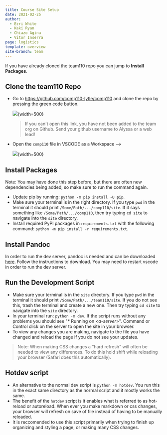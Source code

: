 ```yaml
---
title: Course Site Setup
date: 2021-02-25
author:
  - Ezri White
  - Kaki Ryan
  - Chiazo Agina
  - Vitor Inserra
page: logistics
template: overview
site-branch: team
---
```


If you have already cloned the team110 repo you can jump to **Install Packages**.

## Clone the team110 Repo

- Go to <https://github.com/comp110-lytle/comp110> and clone the repo by pressing the green code button.

  ![](/static/team/repo-instructions/step_1.png){width=500}

  > If you can't open this link, you have not been added to the team org on Github. Send your github username to Alyssa or a web lead!

- Open the `comp110` file in VSCODE as a Workspace -->

  ![](/static/team/repo-instructions/step_2.png){width=500}

## Install Packages

Note: You may have done this step before, but there are often new dependencies being added, so make sure to run the command again.

- Update pip by running: `python -m pip install -U pip`.
- Make sure your terminal is in the right directory. If you type `pwd` in the terminal it should print `/Some/Path/.../comp110/site`. If it says something like `/Some/Path/.../comp110`, then try typing `cd site` to navigate into the `site` directory.
- Install required PyPI packages in `requirements.txt` with the following command: `python -m pip install -r requirements.txt`.

## Install Pandoc

In order to run the dev server, pandoc is needed and can be downloaded [here](https://pandoc.org/installing.html). Follow the instructions to download. You may need to restart vscode in order to run the dev server.

## Run the Development Script

- Make sure your terminal is in the `site` directory. If you type `pwd` in the terminal it should print `/Some/Path/.../team110/site`. If you do not see this, trash the terminal and create a new one. Then try typing `cd site` to navigate into the `site` directory.
- In your terminal run: `python -m dev`. If the script runs without any problems you should see "\* Running on <_a-server_>". Command or Control click on the server to open the site in your browser.
- To view any changes you are making, navigate to the file you have changed and reload the page if you do not see your updates.

> Note: When making CSS changes a "hard refresh" will often be needed to view any differences. To do this hold shift while reloading your browser (Safari does this automatically).

## Hotdev script

- An alternative to the normal dev script is `python -m hotdev`. You run this in the exact same directory as the normal script and it mostly works the same.
- The benefit of the `hotdev` script is it enables what is referred to as hot-reload or autoreload. When ever you make markdown or css changes, your browser will refresh on save of file instead of having to be manually reloaded.
- It is reccomended to use this script primarily when trying to finish up organizing and styling a page, or making many CSS changes.
